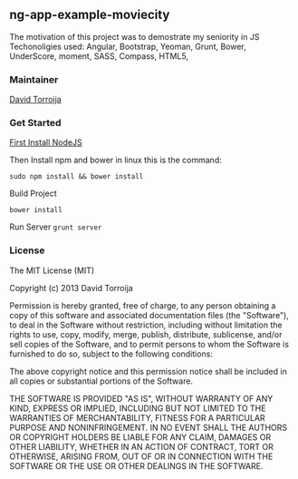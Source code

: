 ## ng-app-example-moviecity

The motivation of this project was to demostrate my seniority in JS
Techonoligies used: Angular, Bootstrap, Yeoman, Grunt, Bower, UnderScore, moment, SASS, Compass, HTML5,


### Maintainer

[David Torroija](https://github.com/davidtorroija)

### Get Started

[First Install NodeJS](http://nodejs.org/download/)

Then Install npm and bower in linux this is the command:

`sudo npm install && bower install`

Build Project

`bower install`

Run Server
`grunt server`

### License

The MIT License (MIT)

Copyright (c) 2013 David Torroija

Permission is hereby granted, free of charge, to any person obtaining a copy of
this software and associated documentation files (the "Software"), to deal in
the Software without restriction, including without limitation the rights to
use, copy, modify, merge, publish, distribute, sublicense, and/or sell copies of
the Software, and to permit persons to whom the Software is furnished to do so,
subject to the following conditions:

The above copyright notice and this permission notice shall be included in all
copies or substantial portions of the Software.

THE SOFTWARE IS PROVIDED "AS IS", WITHOUT WARRANTY OF ANY KIND, EXPRESS OR
IMPLIED, INCLUDING BUT NOT LIMITED TO THE WARRANTIES OF MERCHANTABILITY, FITNESS
FOR A PARTICULAR PURPOSE AND NONINFRINGEMENT. IN NO EVENT SHALL THE AUTHORS OR
COPYRIGHT HOLDERS BE LIABLE FOR ANY CLAIM, DAMAGES OR OTHER LIABILITY, WHETHER
IN AN ACTION OF CONTRACT, TORT OR OTHERWISE, ARISING FROM, OUT OF OR IN
CONNECTION WITH THE SOFTWARE OR THE USE OR OTHER DEALINGS IN THE SOFTWARE.
